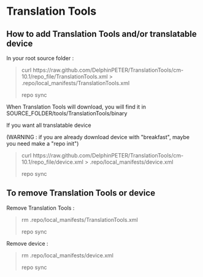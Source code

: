 Translation Tools
======

How to add Translation Tools and/or translatable device
------

In your root source folder :
<blockquote>
    <p>curl https://raw.github.com/DelphinPETER/TranslationTools/cm-10.1/repo_file/TranslationTools.xml > .repo/local_manifests/TranslationTools.xml</p>
    <p>repo sync</p>
</blockquote>

When Translation Tools will download, you will find it in SOURCE_FOLDER/tools/TranslationTools/binary

If you want all translatable device

(WARNING : if you are already download device with "breakfast", maybe you need make a "repo init")
<blockquote>
    <p>curl https://raw.github.com/DelphinPETER/TranslationTools/cm-10.1/repo_file/device.xml > .repo/local_manifests/device.xml</p>
    <p>repo sync</p>
</blockquote>

To remove Translation Tools or device
-----

Remove Translation Tools :
<blockquote>
    <p>rm .repo/local_manifests/TranslationTools.xml</p>
    <p>repo sync</p>
</blockquote>

Remove device :
<blockquote>
    <p>rm .repo/local_manifests/device.xml</p>
    <p>repo sync</p>
</blockquote>
